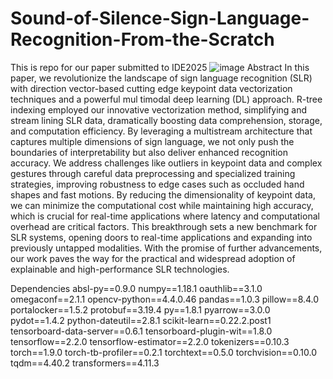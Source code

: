 # Sound-of-Silence-Sign-Language-Recognition-From-the-Scratch
This is repo for our paper submitted to IDE2025
![image](https://github.com/user-attachments/assets/d7f9e6bc-138a-4e15-9f65-9ff8e7d995d4)
 Abstract
 In this paper, we revolutionize the landscape of sign
 language recognition (SLR) with direction vector-based cutting
edge keypoint data vectorization techniques and a powerful mul
timodal deep learning (DL) approach. R-tree indexing employed
 our innovative vectorization method, simplifying and stream
lining SLR data, dramatically boosting data comprehension,
 storage, and computation efficiency. By leveraging a multistream
 architecture that captures multiple dimensions of sign language,
 we not only push the boundaries of interpretability but also
 deliver enhanced recognition accuracy. We address challenges
 like outliers in keypoint data and complex gestures through
 careful data preprocessing and specialized training strategies,
 improving robustness to edge cases such as occluded hand shapes
 and fast motions. By reducing the dimensionality of keypoint
 data, we can minimize the computational cost while maintaining
 high accuracy, which is crucial for real-time applications where
 latency and computational overhead are critical factors. This
 breakthrough sets a new benchmark for SLR systems, opening
 doors to real-time applications and expanding into previously
 untapped modalities. With the promise of further advancements,
 our work paves the way for the practical and widespread
 adoption of explainable and high-performance SLR technologies.

Dependencies
absl-py==0.9.0
numpy==1.18.1
oauthlib==3.1.0
omegaconf==2.1.1
opencv-python==4.4.0.46
pandas==1.0.3
pillow==8.4.0
portalocker==1.5.2
protobuf==3.19.4
py==1.8.1
pyarrow==3.0.0
pydot==1.4.2
python-dateutil==2.8.1
scikit-learn==0.22.2.post1
tensorboard-data-server==0.6.1
tensorboard-plugin-wit==1.8.0
tensorflow==2.2.0
tensorflow-estimator==2.2.0
tokenizers==0.10.3
torch==1.9.0
torch-tb-profiler==0.2.1
torchtext==0.5.0
torchvision==0.10.0
tqdm==4.40.2
transformers==4.11.3
